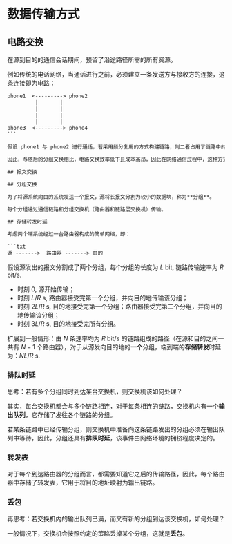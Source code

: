 # 数据传输方式

## 电路交换

在源到目的的通信会话期间，预留了沿途路径所需的所有资源。

例如传统的电话网络，当通话进行之前，必须建立一条发送方与接收方的连接，这条连接即为电路：

```txt
phone1  <---------> phone2
         |       |
         |       |
         |       |
         |       |
phone3  <---------> phone4
```　

假设 phone1 与 phone2 进行通话，若采用频分复用的方式构建链路，则二者占用了链路中的某个频段，在二者通话期间，其他人无法使用这段频率。

因此，与随后的分组交换相比，电路交换效率低下且成本高昂，因此在网络通信过程中，这种方式很少用到。

## 报文交换

## 分组交换

为了将源系统向目的系统发送一个报文，源将长报文分割为较小的数据块，称为**分组**。

每个分组通过通信链路和分组交换机（路由器和链路层交换机）传输。

## 存储转发时延

考虑两个端系统经过一台路由器构成的简单网络，即：

```txt
源 ------->  路由器 -------> 目的
```

假设源发出的报文分割成了两个分组，每个分组的长度为 $L$ bit, 链路传输速率为 $R$ bit/s.

- 时刻 0, 源开始传输；
- 时刻 $L/R$ s, 路由器接受完第一个分组，并向目的地传输该分组；
- 时刻 $2L/R$ s, 目的地接受完第一个分组；路由器接受完第二个分组，并向目的地传输该分组；
- 时刻 $3L/R$ s, 目的地接受完所有分组。

扩展到一般情形：由 $N$ 条速率均为 $R$ bit/s 的链路组成的路径（在源和目的之间一共有 $N-1$ 个路由器），对于从源发向目的地的**一个**分组，端到端的**存储转发**时延为：$NL/R$ s.

### 排队时延

思考：若有多个分组同时到达某台交换机，则交换机该如何处理？

其实，每台交换机都会与多个链路相连，对于每条相连的链路，交换机内有一个**输出队列**，它存储了发往各个链路的分组。

若某条链路中已经传输分组，则交换机中准备向这条链路发出的分组必须在输出队列中等待，因此，分组还具有**排队时延**，该事件由网络环境的拥挤程度决定的。

### 转发表

对于每个到达路由器的分组而言，都需要知道它之后的传输路径，因此，每个路由器中存储了转发表，它用于将目的地址映射为输出链路。

### 丢包

再思考：若交换机内的输出队列已满，而又有新的分组到达该交换机，如何处理？

一般情况下，交换机会按照约定的策略丢掉某个分组，这就是**丢包**。
